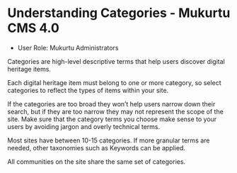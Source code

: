 # Understanding Categories - Mukurtu CMS 4.0

- User Role: Mukurtu Administrators

Categories are high-level descriptive terms that help users discover digital heritage items.

Each digital heritage item must belong to one or more category, so select categories to reflect the types of items within your site.

If the categories are too broad they won’t help users narrow down their search, but if they are too narrow they may not represent the scope of the site. Make sure that the category terms you choose make sense to your users by avoiding jargon and overly technical terms.

Most sites have between 10-15 categories. If more granular terms are needed, other taxonomies such as Keywords can be applied.

All communities on the site share the same set of categories.